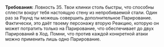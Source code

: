 **Требования:** Ловкость 35.
Твои клинки столь быстры, что способны сплести вокруг тебя настоящую стену из непробиваемой стали. Один раз за Раунд ты можешь совершить дополнительное Парирование. Фактически, это даёт твоему персонажу вторую Реакцию, которую он может потратить только на Парирование, что обеспечивает до двух Парирований в Ход. Помни, что против каждой конкретной атаки можно применить лишь одно Парирование.